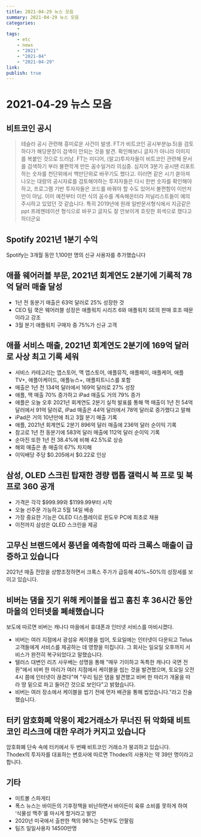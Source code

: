 ```yaml
---
title: 2021-04-29 뉴스 모음
summary: 2021-04-29 뉴스 모음
categories:
    - 
tags:
    - etc
    - news
    - "2021"
    - "2021-04"
    - "2021-04-29"
link: 
publish: true
---
```


# 2021-04-29 뉴스 모음

## 비트코인 공시

> 테슬라 공시 관련해 흥미로운 사건이 발생. FT가 비트코인 공시부분(p.5)을 검토하다가 해당문장이 검색이 안되는 것을 발견. 확인해보니 글자가 아니라 이미지를 복붙인 것으로 드러남. FT는 미디어, (알고)투자자들이 비트코인 관련해 문서를 검색하기 부러 불편학게 만든 꼼수일거라 의심중.
> 심지어 3분기 공시땐 리포트하는 숫자를 천단위에서 백만단위로 바꾸기도 했다고. 이러면 같은 시기 쏟아져나오는 대량의 공시자료를 검토해야하는 투자자들은 다시 한번 숫자를 확인해야 하고, 프로그램 기반 투자자들은 코드를 바꿔야 할 수도 있어서 불편함이 이만저만이 아님.
> 이미 예전부터 이런 식의 꼼수를 계속해온터라 저널리스트들이 예의주시하고 있었던 것 같습니다.  특히 2019년에 원래 일반문서형식에서 지금같은 ppt 프레젠테이션 형식으로 바꾸고 글자도 잘 안보이게 흐릿한 회색으로 했다고 하더군요

## Spotify 2021년 1분기 수익

Spotify는 3개월 동안 1,100만 명의 신규 사용자를 추가했습니다

## 애플 웨어러블 부문, 2021년 회계연도 2분기에 기록적 78억 달러 매출 달성

- 1년 전 동분기 매출은 63억 달러로 25% 성장한 것
- CEO 팀 쿡은 웨어러블 성장은 애플워치 시리즈 6와 애플워치 SE의 판매 호조 때문이라고 강조
- 3월 분기 애플워치 구매자 중 75%가 신규 고객

## 애플 서비스 매출, 2021년 회계연도 2분기에 169억 달러로 사상 최고 기록 세워

- 서비스 카테고리는 앱스토어, 맥 앱스토어, 애플뮤직, 애플페이, 애플케어, 애플TV+, 애플아케이드, 애플뉴스+, 애플피트니스를 포함
- 매출은 1년 전 134억 달러에서 169억 달러로 27% 성장
- 애플, 맥 매출 70% 증가하고 iPad 매출도 거의 79% 증가
- 애플은 오늘 오후 2021년 회계연도 2분기 실적 발표를 통해 맥 매출이 1년 전 54억 달러에서 91억 달러로, iPad 매출은 44억 달러에서 78억 달러로 증가했다고 말해
- iPad은 거의 10년만에 최고 3월 분기 매출 기록
- 애플, 2021년 회계연도 2분기 896억 달러 매출에 236억 달러 순이익 기록
- 참고로 1년 전 동분기에 583억 달러 매출에 112억 달러 순이익 기록
- 순마진 또한 1년 전 38.4%에 비해 42.5%로 상승
- 해외 매출은 총 매출의 67% 차지해
- 이익배당 주당 $0.205에서 $0.22로 인상

## 삼성, OLED 스크린 탑재한 경량 랩톱 갤럭시 북 프로 및 북 프로 360 공개

- 가격은 각각 $999.99와 $1199.99부터 시작
- 오늘 선주문 가능하고 5월 14일 배송
- 가장 중요한 기능은 OLED 디스플레이로 윈도우 PC에 최초로 채용
- 이전까지 삼성은 QLED 스크린을 제공

## 고무신 브랜드에서 풍년을 예측함에 따라 크록스 매출이 급증하고 있습니다

2021년 매출 전망을 상향조정하면서 크록스 주가가 급등해 40%~50%의 성장세를 보이고 있습니다.

## 비버는 댐을 짓기 위해 케이블을 씹고 훔친 후 36시간 동안 마을의 인터넷을 폐쇄했습니다

보도에 따르면 비버는 캐나다 마을에서 휴대폰과 인터넷 서비스를 마비시켰다.

- 비버는 여러 지점에서 광섬유 케이블을 씹어, 토요일에는 인터넷이 다운되고 Telus 고객들에게 서비스를 제공하는 데 영향을 미칩니다. 그 회사는 일요일 오후까지 서비스가 완전히 복구되었다고 말했습니다.
- 텔러스 대변인 리즈 사우베는 성명을 통해 "매우 기이하고 독특한 캐나다 국면 전환"에서 비버 한 마리가 여러 지점에서 케이블을 씹는 것을 발견했으며, 토요일 오전 4시 쯤에 인터넷이 끊겼다"며 "우리 팀은 댐을 발견했고 비버 한 마리가 개울을 따라 땅 밑으로 파고 들어간 것으로 보인다"고 밝혔습니다.
- 비버는 여러 장소에서 케이블을 씹기 전에 먼저 배관을 통해 씹었습니다."라고 진술했습니다.

## 터키 암호화폐 악몽이 제2거래소가 무너진 뒤 악화돼 비트코인 리스크에 대한 우려가 커지고 있습니다

암호화폐 단속 속에 터키에서 두 번째 비트코인 거래소가 붕괴하고 있습니다.  
Thodex의 투자자를 대표하는 변호사에 따르면 Thodex의 사용자는 약 39만 명이라고 합니다.

## 기타

- 미트볼 스파게티
- 폭스 뉴스는 바이든의 기후정책을 비난하면서 바이든이 육류 소비를 못하게 하여 ‘식물성 맥주’를 마시게 할거라고 발언
- 2020년 미국에서 출판한 책의 98%는 5천부도 안팔림
- 팀즈 일일사용자 14500만명
